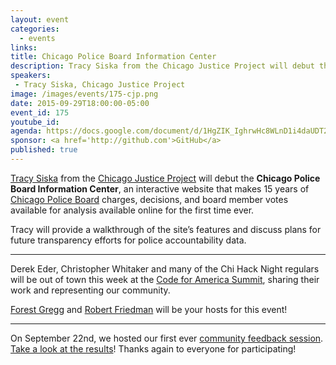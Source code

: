 ```yaml
---
layout: event
categories: 
  - events
links:
title: Chicago Police Board Information Center
description: Tracy Siska from the Chicago Justice Project will debut the Chicago Police Board Information Center, an interactive website that makes 15 years of Chicago Police Board charges, decisions, and board member votes available for analysis available online for the first time ever. 
speakers:
 - Tracy Siska, Chicago Justice Project
image: /images/events/175-cjp.png
date: 2015-09-29T18:00:00-05:00
event_id: 175
youtube_id: 
agenda: https://docs.google.com/document/d/1HgZIK_IghrwHc8WLnD1i4daUDT27kMg932V8rb8lQuU/edit#
sponsor: <a href='http://github.com'>GitHub</a>
published: true
---
```


[Tracy Siska](https://www.linkedin.com/pub/tracy-siska/4/83a/4a5) from the [Chicago Justice Project](http://www.chicagojustice.org/) will debut the **Chicago Police Board Information Center**, an interactive website that makes 15 years of [Chicago Police Board](http://www.cityofchicago.org/city/en/depts/cpb.html) charges, decisions, and board member votes available for analysis available online for the first time ever. 

Tracy will provide a walkthrough of the site’s features and discuss plans for future transparency efforts for police accountability data.  

---

Derek Eder, Christopher Whitaker and many of the Chi Hack Night regulars will be out of town this week at the [Code for America Summit](http://codeforamerica.org/summit), sharing their work and representing our community.

[Forest Gregg](https://twitter.com/forestgregg) and [Robert Friedman](https://twitter.com/omnignorant) will be your hosts for this event!

---

On September 22nd, we hosted our first ever [community feedback session](http://chihacknight.org/events/2015/09/22/community-feedback-session.html). [Take a look at the results](http://chihacknight.org/blog/2015/09/23/results-of-our-community-feedback-session.html)! Thanks again to everyone for participating!